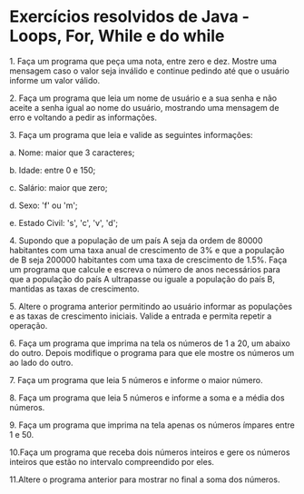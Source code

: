 <h1>Exercícios resolvidos de Java - Loops, For, While e do while</h1>


<p>1. Faça um programa que peça uma nota, entre zero e dez. Mostre uma mensagem caso o valor seja inválido e continue pedindo até que o usuário informe um valor válido.</p>
<p>2. Faça um programa que leia um nome de usuário e a sua senha e não aceite a senha igual ao nome do usuário, mostrando uma mensagem de erro e voltando a pedir as informações.</p>
<p>3. Faça um programa que leia e valide as seguintes informações:<p>
<p>a. Nome: maior que 3 caracteres;</p>
<p>b. Idade: entre 0 e 150;</p>
<p>c. Salário: maior que zero;</p>
<p>d. Sexo: 'f' ou 'm';</p>
<p>e. Estado Civil: 's', 'c', 'v', 'd'; </p>
<p>4. Supondo que a população de um país A seja da ordem de 80000 habitantes com uma taxa anual de crescimento de 3% e que a população de B seja 200000 habitantes com uma taxa de crescimento de 1.5%. Faça um programa que calcule e escreva o número de anos necessários para que a população do país A ultrapasse ou iguale a população do país B, mantidas as taxas de crescimento.</p>
<p>5. Altere o programa anterior permitindo ao usuário informar as populações e as taxas de crescimento iniciais. Valide a entrada e permita repetir a operação.</p>
<p>6. Faça um programa que imprima na tela os números de 1 a 20, um abaixo do outro. Depois modifique o programa para que ele mostre os números um ao lado do outro. </p>
<p>7. Faça um programa que leia 5 números e informe o maior número.</p>
<p>8. Faça um programa que leia 5 números e informe a soma e a média dos números.</p>
<p>9. Faça um programa que imprima na tela apenas os números ímpares entre 1 e 50.</p>
<p>10.Faça um programa que receba dois números inteiros e gere os números inteiros que estão no intervalo compreendido por eles.</p>
<p>11.Altere o programa anterior para mostrar no final a soma dos números.</p>

